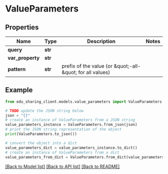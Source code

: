 # ValueParameters


## Properties

Name | Type | Description | Notes
------------ | ------------- | ------------- | -------------
**query** | **str** |  | 
**var_property** | **str** |  | 
**pattern** | **str** | prefix of the value (or \&quot;-all-\&quot; for all values) | 

## Example

```python
from edu_sharing_client.models.value_parameters import ValueParameters

# TODO update the JSON string below
json = "{}"
# create an instance of ValueParameters from a JSON string
value_parameters_instance = ValueParameters.from_json(json)
# print the JSON string representation of the object
print(ValueParameters.to_json())

# convert the object into a dict
value_parameters_dict = value_parameters_instance.to_dict()
# create an instance of ValueParameters from a dict
value_parameters_from_dict = ValueParameters.from_dict(value_parameters_dict)
```
[[Back to Model list]](../README.md#documentation-for-models) [[Back to API list]](../README.md#documentation-for-api-endpoints) [[Back to README]](../README.md)


